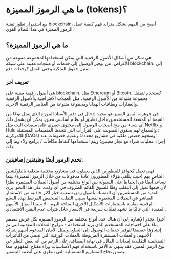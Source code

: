 # ما هي الرموز المميزة (tokens)؟

مع استمرار تطور تقنية blockchain، أصبح من المهم بشكل متزايد فهم كيفية عمل الرموز المميزة في هذا النظام القوي.

## ما هي الرموز المميزة؟

هي شكل من أشكال الأصول الرقمية التي يمكن استخدامها لمجموعة متنوعة من الأغراض، من توفير الوصول إلى خدمات أو منتجات معينة على شبكة blockchain، إلى تمثيل حقوق الملكية وحتى العمل كوحدات دفع.

### تعريف اخر

هي أصول رقمية مبنية على blockchain، مثل Ethereum أو Bitcoin. تُستخدم لتمثيل مجموعة متنوعة من الأصول الرقمية، مثل العملات الافتراضية والأصول الرقمية والعقارات وبطاقات الهدايا ومجموعة متنوعة من العناصر الرقمية الأخرى.

في جوهره، الرمز المميز هو مجرد إدخال في دفتر الأستاذ الموزع الذي يمثل نوعًا من القيمة أو المنفعة للمستخدمين داخل تطبيق أو نظام أساسي معين. يمكن أن يشمل ذلك أي شيء من منح أصحاب الوصول إلى محتوى حصري على منصات البث مثل Netflix و Hulu ؛ والسماح لهم بحقوق التصويت على القرارات التي تتخذها المنظمات المستقلة اللامركزية(DAOs) ؛ومنحهم حصص ملكية في مشاريع محددة؛ وتقديم خصومات عند إجراء عمليات شراء مع تجار معينين؛ ويتم استخدامها كنقاط مكافآت / برامج ولاء وما إلى ذلك.
 
### تخدم الرموز أيضًا وظيفتين إضافيتين:

فهي تعمل كحوافز للمطورين الذين يعملون في مشاريع مختلفة متعلقة بالبلوكشين الخاص بهم (حيث يتلقى هؤلاء المطورون عادةً مدفوعات من خلال الرموز المميزة) بينما تساعد أيضًا في الحفاظ على السيولة بين أنواع مختلفة من أصول العملات المشفرة نظرًا لأن قيمها تميل إلى التقلب وفقًا للسوق القائم الظروف في أي وقت. على هذا النحو، يرى العديد من المستثمرين أن التمسك بأصول رمزية معينة خيار أكثر جاذبية من الاستثمار المباشر في العملات المشفرة نفسها بسبب التقلب المنخفض المرتبط بهذه السلع الرقمية مقارنة باستثمارات الأشكال الأخرى المتاحة اليوم - لا سيما أسواق الأسهم المقيدة التي غالبًا ما تشهد تقلبات سريعة في الأسعار خلال فترات عدم اليقين الاقتصادي.

أخيرًا، تجدر الإشارة إلى أن هناك عدة أنواع مختلفة من الرموز المميزة لكل غرض مصمم بناءً على احتياجات المستخدم الذي يريد استخدامه - تتراوح العملات المعدنية التي تم إنشاؤها خصيصًا لتوفير خدمات الوصول إلى السلع، ويمثل الأمان المدعوم أسهم شركة الأسهم، والعملات المستقرة المربوطة بالعملات الورقية التي تحمي من التأثيرات التضخمية التقليدية إمدادات المال. في نهاية المطاف، على الرغم من أنه بغض النظر عن نوع الرمز المميز، فقد ينتهي به الأمر باستخدام فهم الأساسيات وراء مفتاح المفهوم، مما يضمن نجاح المشاريع المستقبلية التي تنطوي على أنظمة التشفير.
